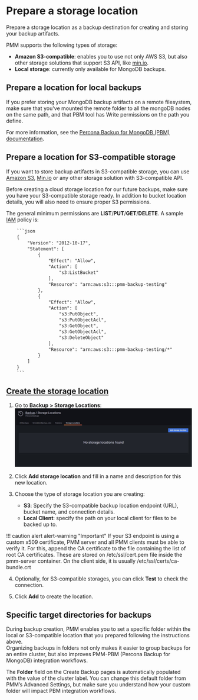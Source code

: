 # Prepare a storage location

Prepare a storage location as a backup destination for creating and storing your backup artifacts.

PMM supports the following types of storage:

- **Amazon S3-compatible**: enables you to use not only AWS S3, but also other storage solutions that support S3 API, like [min.io](https://min.io/).
- **Local storage**: currently only available for MongoDB backups.

## Prepare a location for local backups
If you prefer storing your MongoDB backup artifacts on a remote filesystem, make sure that you've mounted the remote folder to all the mongoDB nodes on the same path, and that PBM tool has Write permissions on the path you define.

For more information, see the [Percona Backup for MongoDB (PBM) documentation](https://docs.percona.com/percona-backup-mongodb/details/storage-configuration.html#remote-filesystem-server-storage).

## Prepare a location for S3-compatible storage
If you want to store backup artifacts in S3-compatible storage, you can use [Amazon S3](https://aws.amazon.com/s3/), [Min.io](https://min.io/) or any other storage solution with S3-compatible API.

Before creating a cloud storage location for our future backups, make sure you have your S3-compatible storage ready. In addition to bucket location details, you will also need to ensure proper S3 permissions.

The general minimum permissions are **LIST**/**PUT**/**GET**/**DELETE**.
A sample [IAM](https://aws.amazon.com/iam/) policy is:

        ```json
        {
            "Version": "2012-10-17",
            "Statement": [
                {
                    "Effect": "Allow",
                    "Action": [
                        "s3:ListBucket"
                    ],
                    "Resource": "arn:aws:s3:::pmm-backup-testing"
                },
                {
                    "Effect": "Allow",
                    "Action": [
                        "s3:PutObject",
                        "s3:PutObjectAcl",
                        "s3:GetObject",
                        "s3:GetObjectAcl",
                        "s3:DeleteObject"
                    ],
                    "Resource": "arn:aws:s3:::pmm-backup-testing/*"
                }
            ]
        }
        ```
   
## [Create the storage location](#create-a-storage-location)

1. Go to **Backup > Storage Locations**:
    ![!](../../_images/PMM_Backup_Management.jpg)

2. Click **Add storage location** and fill in a name and description for this new location.
3. Choose the type of storage location you are creating:
     - **S3**: Specify the S3-compatible backup location endpoint (URL), bucket name, and connection details.
     - **Local Client**: specify the path on your local client for files to be backed up to.

!!! caution alert alert-warning "Important"
    If your S3 endpoint is using a custom x509 certificate, PMM server and all PMM clients must be able to verify it. For this, append the CA certificate to the file containing the list of root CA certificates. These are stored on /etc/ssl/cert.pem file inside the pmm-server container. On the client side, it is usually /etc/ssl/certs/ca-bundle.crt

4. Optionally, for S3-compatible storages, you can click **Test** to check the connection.
   
5. Click **Add** to create the location.

## Specific target directories for backups

During backup creation, PMM enables you to set a specific folder within the local or S3-compatible location that you prepared following the instructions above.  
Organizing backups in folders not only makes it easier to group backups for an entire cluster, but also improves PMM-PBM (Percona Backup for MongoDB) integration workflows. 

The **Folder** field on the Create Backup pages is automatically populated with the value of the cluster label. You can change this default folder from PMM’s Advanced Settings, but make sure you understand how your custom folder will impact PBM integration workflows.
